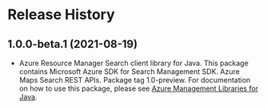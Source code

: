 # Release History

## 1.0.0-beta.1 (2021-08-19)

- Azure Resource Manager Search client library for Java. This package contains Microsoft Azure SDK for Search Management SDK. Azure Maps Search REST APIs. Package tag 1.0-preview. For documentation on how to use this package, please see [Azure Management Libraries for Java](https://aka.ms/azsdk/java/mgmt).

